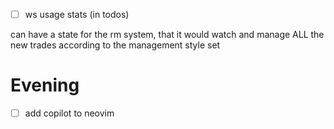 - [ ] ws usage stats (in todos)

can have a state for the rm system, that it would watch and manage ALL the new trades according to the management style set

# Evening
- [ ] add copilot to neovim
